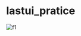 # lastui_pratice


![f1](https://user-images.githubusercontent.com/74279319/177099094-222031c3-567c-433a-bac6-b7d37f3f8eed.PNG)
